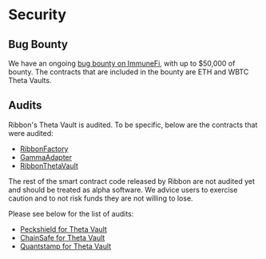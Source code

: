# Security

## Bug Bounty

We have an ongoing [bug bounty on ImmuneFi](https://immunefi.com/bounty/ribbon/), with up to $50,000 of bounty. The contracts that are included in the bounty are ETH and WBTC Theta Vaults.

## Audits

Ribbon's Theta Vault is audited. To be specific, below are the contracts that were audited:

* [RibbonFactory](https://github.com/ribbon-finance/structured-products/blob/master/contracts/RibbonFactory.sol)
* [GammaAdapter](https://github.com/ribbon-finance/structured-products/blob/master/contracts/adapters/GammaAdapter.sol)
* [RibbonThetaVault](https://github.com/ribbon-finance/structured-products/blob/master/contracts/instruments/RibbonThetaVault.sol)

The rest of the smart contract code released by Ribbon are not audited yet and should be treated as alpha software. We advice users to exercise caution and to not risk funds they are not willing to lose.

Please see below for the list of audits:

* [Peckshield for Theta Vault](https://github.com/ribbon-finance/audit/blob/master/reports/PeckShield-Audit-Report-Ribbon-v1.0.pdf)
* [ChainSafe for Theta Vault](https://github.com/ChainSafe/audits/blob/main/Ribbon%20Finance/Ribbon-Audit_April-2021.pdf)
* [Quantstamp for Theta Vault](https://github.com/ribbon-finance/audit/blob/master/reports/Quantstamp%20Theta%20Vault.pdf)

